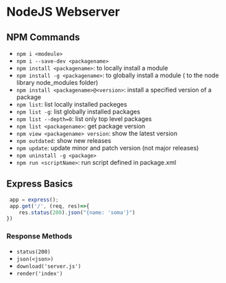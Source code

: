 # NodeJS Webserver

## NPM Commands
- `npm i <modeule>`
- `npm i --save-dev <packagename>`
- `npm install <packagename>`: to locally install a module
- `npm install -g <packagename>`: to globally install a module  ( to the node library node_modules folder)
- `npm install <packagename>@<version>`: install a specified version of a package
- `npm list`: list locally installed packeges
- `npm list -g`: list globally installed packages
- `npm list --depth=0`: list only top level packages
- `npm list <packagename>`: get package version
- `npm view <packagename> version`: show the latest version
- `npm outdated`: show new releases
- `npm update`: update minor and patch version (not major releases)
- `npm uninstall -g <package>`
- `npm run <scriptName>`: run script defined in package.xml


## Express Basics
```js
 app = express();
 app.get('/', (req, res)=>{
    res.status(200).json("{name: 'soma'}")
})
```
### Response Methods
- `status(200)`
- `json(<json>)`
- `download('server.js')`
- `render('index')`